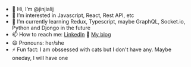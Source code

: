 - 👋 Hi, I’m @jinjialij
- 👀 I’m interested in Javascript, React, Rest API, etc
- 🌱 I’m currently learning Redux, Typescript, maybe GraphQL, Socket.io, Python and Djongo in the future
- 📫 How to reach me: [LinkedIn](https://www.linkedin.com/in/jialijin/) :newspaper: [My blog](https://jinjialij.github.io/)
- 😄 Pronouns: her/she
- ⚡ Fun fact: I am obssessed with cats but I don't have any. Maybe oneday, I will have one

<!---
jinjialij/jinjialij is a ✨ special ✨ repository because its `README.md` (this file) appears on your GitHub profile.
You can click the Preview link to take a look at your changes.
--->
